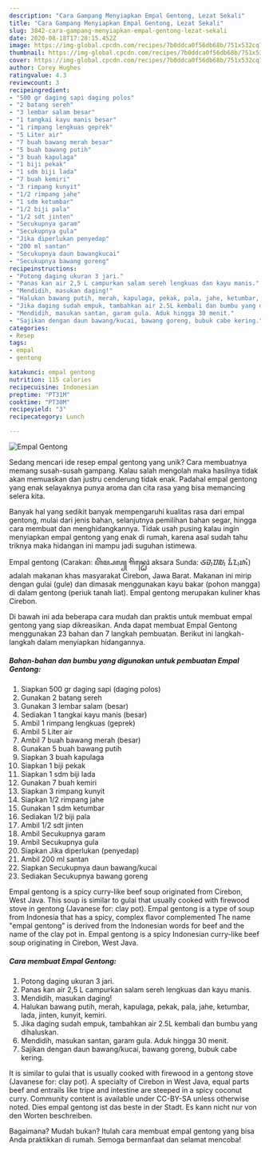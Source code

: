```yaml
---
description: "Cara Gampang Menyiapkan Empal Gentong, Lezat Sekali"
title: "Cara Gampang Menyiapkan Empal Gentong, Lezat Sekali"
slug: 3842-cara-gampang-menyiapkan-empal-gentong-lezat-sekali
date: 2020-08-18T17:28:15.452Z
image: https://img-global.cpcdn.com/recipes/7b0ddca0f56db68b/751x532cq70/empal-gentong-foto-resep-utama.jpg
thumbnail: https://img-global.cpcdn.com/recipes/7b0ddca0f56db68b/751x532cq70/empal-gentong-foto-resep-utama.jpg
cover: https://img-global.cpcdn.com/recipes/7b0ddca0f56db68b/751x532cq70/empal-gentong-foto-resep-utama.jpg
author: Corey Hughes
ratingvalue: 4.3
reviewcount: 3
recipeingredient:
- "500 gr daging sapi daging polos"
- "2 batang sereh"
- "3 lembar salam besar"
- "1 tangkai kayu manis besar"
- "1 rimpang lengkuas geprek"
- "5 Liter air"
- "7 buah bawang merah besar"
- "5 buah bawang putih"
- "3 buah kapulaga"
- "1 biji pekak"
- "1 sdm biji lada"
- "7 buah kemiri"
- "3 rimpang kunyit"
- "1/2 rimpang jahe"
- "1 sdm ketumbar"
- "1/2 biji pala"
- "1/2 sdt jinten"
- "Secukupnya garam"
- "Secukupnya gula"
- "Jika diperlukan penyedap"
- "200 ml santan"
- "Secukupnya daun bawangkucai"
- "Secukupnya bawang goreng"
recipeinstructions:
- "Potong daging ukuran 3 jari."
- "Panas kan air 2,5 L campurkan salam sereh lengkuas dan kayu manis."
- "Mendidih, masukan daging!"
- "Halukan bawang putih, merah, kapulaga, pekak, pala, jahe, ketumbar, lada, jinten, kunyit, kemiri."
- "Jika daging sudah empuk, tambahkan air 2.5L kembali dan bumbu yang dihaluskan."
- "Mendidih, masukan santan, garam gula. Aduk hingga 30 menit."
- "Sajikan dengan daun bawang/kucai, bawang goreng, bubuk cabe kering."
categories:
- Resep
tags:
- empal
- gentong

katakunci: empal gentong 
nutrition: 115 calories
recipecuisine: Indonesian
preptime: "PT31M"
cooktime: "PT30M"
recipeyield: "3"
recipecategory: Lunch

---
```



![Empal Gentong](https://img-global.cpcdn.com/recipes/7b0ddca0f56db68b/751x532cq70/empal-gentong-foto-resep-utama.jpg)

Sedang mencari ide resep empal gentong yang unik? Cara membuatnya memang susah-susah gampang. Kalau salah mengolah maka hasilnya tidak akan memuaskan dan justru cenderung tidak enak. Padahal empal gentong yang enak selayaknya punya aroma dan cita rasa yang bisa memancing selera kita.

Banyak hal yang sedikit banyak mempengaruhi kualitas rasa dari empal gentong, mulai dari jenis bahan, selanjutnya pemilihan bahan segar, hingga cara membuat dan menghidangkannya. Tidak usah pusing kalau ingin menyiapkan empal gentong yang enak di rumah, karena asal sudah tahu triknya maka hidangan ini mampu jadi suguhan istimewa.

Empal gentong (Carakan: ꦲꦼꦩ꧀ꦥꦭ꧀ ꦒꦼꦤ꧀ꦛꦺꦴꦁ aksara Sunda: ᮈᮙ᮪ᮕᮜ᮪ ᮍᮨᮔ᮪ᮒᮧᮀ) adalah makanan khas masyarakat Cirebon, Jawa Barat. Makanan ini mirip dengan gulai (gule) dan dimasak menggunakan kayu bakar (pohon mangga) di dalam gentong (periuk tanah liat). Empal gentong merupakan kuliner khas Cirebon.


Di bawah ini ada beberapa cara mudah dan praktis untuk membuat empal gentong yang siap dikreasikan. Anda dapat membuat Empal Gentong menggunakan 23 bahan dan 7 langkah pembuatan. Berikut ini langkah-langkah dalam menyiapkan hidangannya.

<!--inarticleads1-->

##### Bahan-bahan dan bumbu yang digunakan untuk pembuatan Empal Gentong:

1. Siapkan 500 gr daging sapi (daging polos)
1. Gunakan 2 batang sereh
1. Gunakan 3 lembar salam (besar)
1. Sediakan 1 tangkai kayu manis (besar)
1. Ambil 1 rimpang lengkuas (geprek)
1. Ambil 5 Liter air
1. Ambil 7 buah bawang merah (besar)
1. Gunakan 5 buah bawang putih
1. Siapkan 3 buah kapulaga
1. Siapkan 1 biji pekak
1. Siapkan 1 sdm biji lada
1. Gunakan 7 buah kemiri
1. Siapkan 3 rimpang kunyit
1. Siapkan 1/2 rimpang jahe
1. Gunakan 1 sdm ketumbar
1. Sediakan 1/2 biji pala
1. Ambil 1/2 sdt jinten
1. Ambil Secukupnya garam
1. Ambil Secukupnya gula
1. Siapkan Jika diperlukan (penyedap)
1. Ambil 200 ml santan
1. Siapkan Secukupnya daun bawang/kucai
1. Sediakan Secukupnya bawang goreng


Empal gentong is a spicy curry-like beef soup originated from Cirebon, West Java. This soup is similar to gulai that usually cooked with firewood stove in gentong (Javanese for: clay pot). Empal gentong is a type of soup from Indonesia that has a spicy, complex flavor complemented The name &#34;empal gentong&#34; is derived from the Indonesian words for beef and the name of the clay pot in. Empal gentong is a spicy Indonesian curry-like beef soup originating in Cirebon, West Java. 

<!--inarticleads2-->

##### Cara membuat Empal Gentong:

1. Potong daging ukuran 3 jari.
1. Panas kan air 2,5 L campurkan salam sereh lengkuas dan kayu manis.
1. Mendidih, masukan daging!
1. Halukan bawang putih, merah, kapulaga, pekak, pala, jahe, ketumbar, lada, jinten, kunyit, kemiri.
1. Jika daging sudah empuk, tambahkan air 2.5L kembali dan bumbu yang dihaluskan.
1. Mendidih, masukan santan, garam gula. Aduk hingga 30 menit.
1. Sajikan dengan daun bawang/kucai, bawang goreng, bubuk cabe kering.


It is similar to gulai that is usually cooked with firewood in a gentong stove (Javanese for: clay pot). A specialty of Cirebon in West Java, equal parts beef and entrails like tripe and intestine are steeped in a spicy coconut curry. Community content is available under CC-BY-SA unless otherwise noted. Dies empal gentong ist das beste in der Stadt. Es kann nicht nur von den Worten beschreiben. 

Bagaimana? Mudah bukan? Itulah cara membuat empal gentong yang bisa Anda praktikkan di rumah. Semoga bermanfaat dan selamat mencoba!

